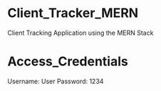 # Client_Tracker_MERN
 Client Tracking Application using the MERN Stack 

 # Access_Credentials 

 Username: User
 Password: 1234


